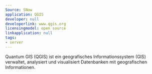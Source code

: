 ```yaml
---
Source: SNow
application: QGIS
developer: null
developerlink: www.qgis.org
licensingmodel: open source
linkapplication: null
tags:
- server
---
```

Quantum GIS (QGIS)  ist ein geografisches Informationssystem (GIS) verwaltet, analysiert und visualisiert Datenbanken mit geografischen Informationen.
